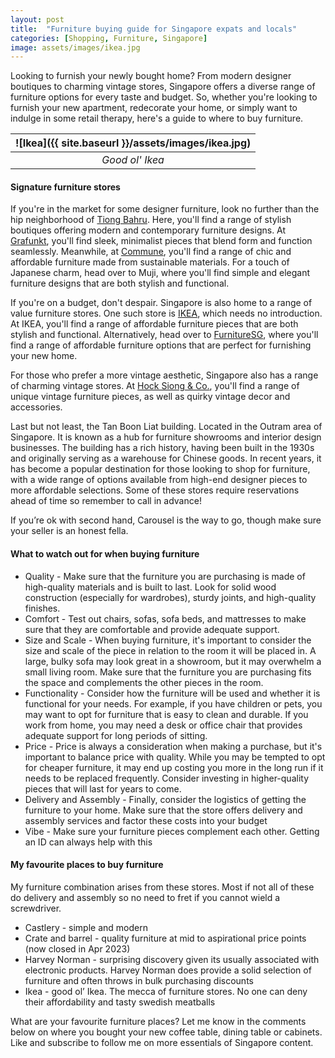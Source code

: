 ```yaml
---
layout: post
title:  "Furniture buying guide for Singapore expats and locals"
categories: [Shopping, Furniture, Singapore]
image: assets/images/ikea.jpg
---
```

Looking to furnish your newly bought home? From modern designer boutiques to charming vintage stores, Singapore offers a diverse range of furniture options for every taste and budget. So, whether you're looking to furnish your new apartment, redecorate your home, or simply want to indulge in some retail therapy, here's a guide to where to buy furniture.

| ![Ikea]({{ site.baseurl }}/assets/images/ikea.jpg)
|:--:| 
|  *Good ol' Ikea*  |

#### Signature furniture stores

If you're in the market for some designer furniture, look no further than the hip neighborhood of [Tiong Bahru](https://fromhktosg.github.io/neighbourhood/). Here, you'll find a range of stylish boutiques offering modern and contemporary furniture designs. At [Grafunkt](https://www.grafunkt.com/), you'll find sleek, minimalist pieces that blend form and function seamlessly. Meanwhile, at [Commune](https://www.thecommunelife.com/), you'll find a range of chic and affordable furniture made from sustainable materials. For a touch of Japanese charm, head over to Muji, where you'll find simple and elegant furniture designs that are both stylish and functional.

If you're on a budget, don't despair. Singapore is also home to a range of value furniture stores. One such store is [IKEA](https://www.ikea.com/sg/en/?gclid=EAIaIQobChMIt8SC-Ly__gIVVnV9Ch1SwAhGEAAYASAAEgLBdfD_BwE&gclsrc=aw.ds), which needs no introduction. At IKEA, you'll find a range of affordable furniture pieces that are both stylish and functional. Alternatively, head over to [FurnitureSG](https://www.furnituresg.com.sg/), where you'll find a range of affordable furniture options that are perfect for furnishing your new home.

For those who prefer a more vintage aesthetic, Singapore also has a range of charming vintage stores. At [Hock Siong & Co.](https://www.hocksiong.com.sg/), you'll find a range of unique vintage furniture pieces, as well as quirky vintage decor and accessories. 

Last but not least, the Tan Boon Liat building. Located in the Outram area of Singapore. It is known as a hub for furniture showrooms and interior design businesses. The building has a rich history, having been built in the 1930s and originally serving as a warehouse for Chinese goods. In recent years, it has become a popular destination for those looking to shop for furniture, with a wide range of options available from high-end designer pieces to more affordable selections. Some of these stores require reservations ahead of time so remember to call in advance!

If you’re ok with second hand, Carousel is the way to go, though make sure your seller is an honest fella.

#### What to watch out for when buying furniture

+ Quality - Make sure that the furniture you are purchasing is made of high-quality materials and is built to last. Look for solid wood construction (especially for wardrobes), sturdy joints, and high-quality finishes.
+ Comfort - Test out chairs, sofas, sofa beds, and mattresses to make sure that they are comfortable and provide adequate support.
+ Size and Scale - When buying furniture, it's important to consider the size and scale of the piece in relation to the room it will be placed in. A large, bulky sofa may look great in a showroom, but it may overwhelm a small living room. Make sure that the furniture you are purchasing fits the space and complements the other pieces in the room.
+ Functionality - Consider how the furniture will be used and whether it is functional for your needs. For example, if you have children or pets, you may want to opt for furniture that is easy to clean and durable. If you work from home, you may need a desk or office chair that provides adequate support for long periods of sitting.
+ Price - Price is always a consideration when making a purchase, but it's important to balance price with quality. While you may be tempted to opt for cheaper furniture, it may end up costing you more in the long run if it needs to be replaced frequently. Consider investing in higher-quality pieces that will last for years to come.
+ Delivery and Assembly - Finally, consider the logistics of getting the furniture to your home. Make sure that the store offers delivery and assembly services and factor these costs into your budget
+ Vibe - Make sure your furniture pieces complement each other. Getting an ID can always help with this

#### My favourite places to buy furniture

My furniture combination arises from these stores. Most if not all of these do delivery and assembly so no need to fret if you cannot wield a screwdriver.

+ Castlery - simple and modern 
+ Crate and barrel - quality furniture at mid to aspirational price points (now closed in Apr 2023)
+ Harvey Norman - surprising discovery given its usually associated with electronic products. Harvey Norman does provide a solid selection of furniture and often throws in bulk purchasing discounts
+ Ikea - good ol’ Ikea. The mecca of furniture stores. No one can deny their affordability and tasty swedish meatballs

What are your favourite furniture places? Let me know in the comments below on where you bought your new coffee table, dining table or cabinets. Like and subscribe to follow me on more essentials of Singapore content.